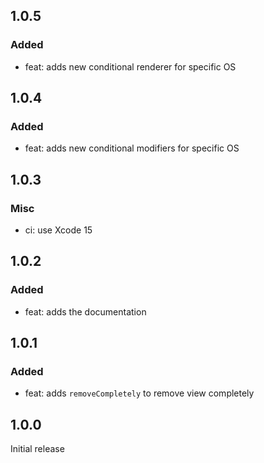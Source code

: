 ## 1.0.5

### Added

- feat: adds new conditional renderer for specific OS

## 1.0.4

### Added

- feat: adds new conditional modifiers for specific OS

## 1.0.3

### Misc

- ci: use Xcode 15

## 1.0.2

### Added

- feat: adds the documentation

## 1.0.1

### Added

- feat: adds `removeCompletely` to remove view completely

## 1.0.0

Initial release
